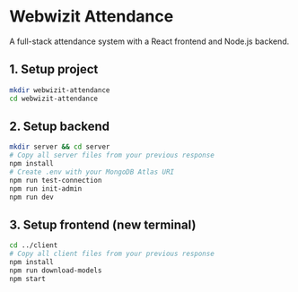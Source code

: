 # Webwizit Attendance

A full-stack attendance system with a React frontend and Node.js backend.

## 1. Setup project
```bash
mkdir webwizit-attendance
cd webwizit-attendance
```

## 2. Setup backend
```bash
mkdir server && cd server
# Copy all server files from your previous response
npm install
# Create .env with your MongoDB Atlas URI
npm run test-connection
npm run init-admin
npm run dev
```

## 3. Setup frontend (new terminal)
```bash
cd ../client
# Copy all client files from your previous response
npm install
npm run download-models
npm start
``` 